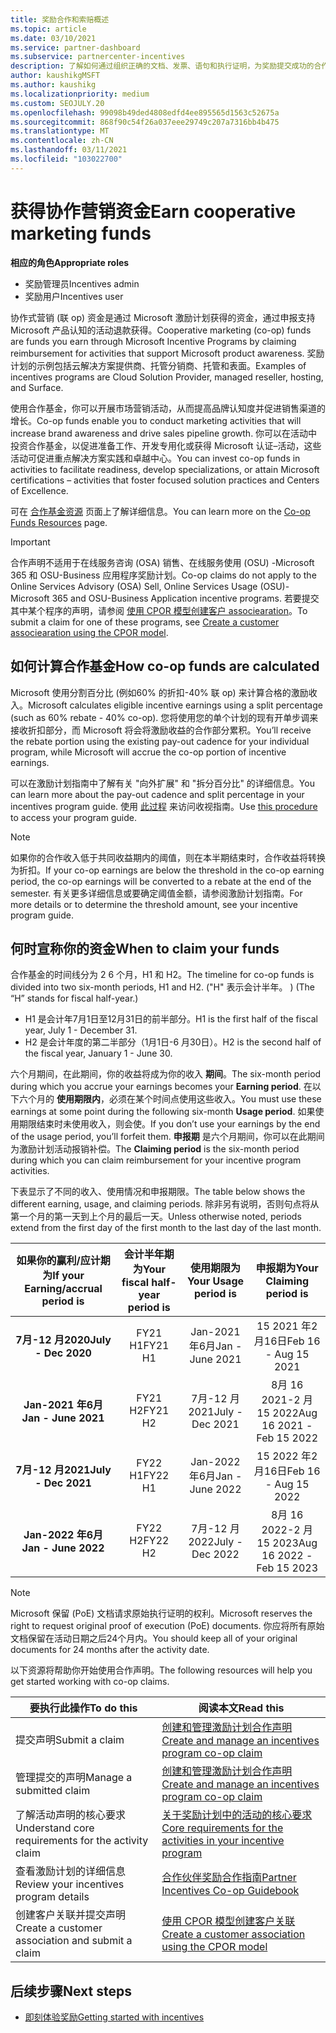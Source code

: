 ```yaml
---
title: 奖励合作和索赔概述
ms.topic: article
ms.date: 03/10/2021
ms.service: partner-dashboard
ms.subservice: partnercenter-incentives
description: 了解如何通过组织正确的文档、发票、语句和执行证明，为奖励提交成功的合作声明。
author: kaushikgMSFT
ms.author: kaushikg
ms.localizationpriority: medium
ms.custom: SEOJULY.20
ms.openlocfilehash: 99098b49ded4808edfd4ee895565d1563c52675a
ms.sourcegitcommit: 868f90c54f26a037eee29749c207a7316bb4b475
ms.translationtype: MT
ms.contentlocale: zh-CN
ms.lasthandoff: 03/11/2021
ms.locfileid: "103022700"
---
```

# <a name="earn-cooperative-marketing-funds"></a><span data-ttu-id="b4121-103">获得协作营销资金</span><span class="sxs-lookup"><span data-stu-id="b4121-103">Earn cooperative marketing funds</span></span>

<span data-ttu-id="b4121-104">**相应的角色**</span><span class="sxs-lookup"><span data-stu-id="b4121-104">**Appropriate roles**</span></span>

- <span data-ttu-id="b4121-105">奖励管理员</span><span class="sxs-lookup"><span data-stu-id="b4121-105">Incentives admin</span></span>
- <span data-ttu-id="b4121-106">奖励用户</span><span class="sxs-lookup"><span data-stu-id="b4121-106">Incentives user</span></span>

<span data-ttu-id="b4121-107">协作式营销 (联 op) 资金是通过 Microsoft 激励计划获得的资金，通过申报支持 Microsoft 产品认知的活动退款获得。</span><span class="sxs-lookup"><span data-stu-id="b4121-107">Cooperative marketing (co-op) funds are funds you earn through Microsoft Incentive Programs by claiming reimbursement for activities that support Microsoft product awareness.</span></span> <span data-ttu-id="b4121-108">奖励计划的示例包括云解决方案提供商、托管分销商、托管和表面。</span><span class="sxs-lookup"><span data-stu-id="b4121-108">Examples of incentives programs are Cloud Solution Provider, managed reseller, hosting, and Surface.</span></span>

<span data-ttu-id="b4121-109">使用合作基金，你可以开展市场营销活动，从而提高品牌认知度并促进销售渠道的增长。</span><span class="sxs-lookup"><span data-stu-id="b4121-109">Co-op funds enable you to conduct marketing activities that will increase brand awareness and drive sales pipeline growth.</span></span> <span data-ttu-id="b4121-110">你可以在活动中投资合作基金，以促进准备工作、开发专用化或获得 Microsoft 认证–活动，这些活动可促进重点解决方案实践和卓越中心。</span><span class="sxs-lookup"><span data-stu-id="b4121-110">You can invest co-op funds in activities to facilitate readiness, develop specializations, or attain Microsoft certifications – activities that foster focused solution practices and Centers of Excellence.</span></span>

<span data-ttu-id="b4121-111">可在 [合作基金资源](https://partner.microsoft.com/asset/collection/co-op-funds-resources#/) 页面上了解详细信息。</span><span class="sxs-lookup"><span data-stu-id="b4121-111">You can learn more on the [Co-op Funds Resources](https://partner.microsoft.com/asset/collection/co-op-funds-resources#/) page.</span></span>

>[!Important]
><span data-ttu-id="b4121-112">合作声明不适用于在线服务咨询 (OSA) 销售、在线服务使用 (OSU) -Microsoft 365 和 OSU-Business 应用程序奖励计划。</span><span class="sxs-lookup"><span data-stu-id="b4121-112">Co-op claims do not apply to the Online Services Advisory (OSA) Sell, Online Services Usage (OSU)-Microsoft 365 and OSU-Business Application incentive programs.</span></span> <span data-ttu-id="b4121-113">若要提交其中某个程序的声明，请参阅 [使用 CPOR 模型创建客户 associearation](submit-osa-claim.md)。</span><span class="sxs-lookup"><span data-stu-id="b4121-113">To submit a claim for one of these programs, see [Create a customer associearation using the CPOR model](submit-osa-claim.md).</span></span>

## <a name="how-co-op-funds-are-calculated"></a><span data-ttu-id="b4121-114">如何计算合作基金</span><span class="sxs-lookup"><span data-stu-id="b4121-114">How co-op funds are calculated</span></span>

<span data-ttu-id="b4121-115">Microsoft 使用分割百分比 (例如60% 的折扣-40% 联 op) 来计算合格的激励收入。</span><span class="sxs-lookup"><span data-stu-id="b4121-115">Microsoft calculates eligible incentive earnings using a split percentage (such as 60% rebate - 40% co-op).</span></span> <span data-ttu-id="b4121-116">您将使用您的单个计划的现有开单步调来接收折扣部分，而 Microsoft 将会将激励收益的合作部分累积。</span><span class="sxs-lookup"><span data-stu-id="b4121-116">You’ll receive the rebate portion using the existing pay-out cadence for your individual program, while Microsoft will accrue the co-op portion of incentive earnings.</span></span>

<span data-ttu-id="b4121-117">可以在激励计划指南中了解有关 "向外扩展" 和 "拆分百分比" 的详细信息。</span><span class="sxs-lookup"><span data-stu-id="b4121-117">You can learn more about the pay-out cadence and split percentage in your incentives program guide.</span></span> <span data-ttu-id="b4121-118">使用 [此过程](incentives-determined-your-program-eligibility.md) 来访问收视指南。</span><span class="sxs-lookup"><span data-stu-id="b4121-118">Use [this procedure](incentives-determined-your-program-eligibility.md) to access your program guide.</span></span>

>[!NOTE]
><span data-ttu-id="b4121-119">如果你的合作收入低于共同收益期内的阈值，则在本半期结束时，合作收益将转换为折扣。</span><span class="sxs-lookup"><span data-stu-id="b4121-119">If your co-op earnings are below the threshold in the co-op earning period, the co-op earnings will be converted to a rebate at the end of the semester.</span></span> <span data-ttu-id="b4121-120">有关更多详细信息或要确定阈值金额，请参阅激励计划指南。</span><span class="sxs-lookup"><span data-stu-id="b4121-120">For more details or to determine the threshold amount, see your incentive program guide.</span></span>

## <a name="when-to-claim-your-funds"></a><span data-ttu-id="b4121-121">何时宣称你的资金</span><span class="sxs-lookup"><span data-stu-id="b4121-121">When to claim your funds</span></span>

<span data-ttu-id="b4121-122">合作基金的时间线分为 2 6 个月，H1 和 H2。</span><span class="sxs-lookup"><span data-stu-id="b4121-122">The timeline for co-op funds is divided into two six-month periods, H1 and H2.</span></span> <span data-ttu-id="b4121-123"> ("H" 表示会计半年。 ) </span><span class="sxs-lookup"><span data-stu-id="b4121-123">(The “H” stands for fiscal half-year.)</span></span>

- <span data-ttu-id="b4121-124">H1 是会计年7月1日至12月31日的前半部分。</span><span class="sxs-lookup"><span data-stu-id="b4121-124">H1 is the first half of the fiscal year, July 1 - December 31.</span></span>
- <span data-ttu-id="b4121-125">H2 是会计年度的第二半部分（1月1日-6 月30日）。</span><span class="sxs-lookup"><span data-stu-id="b4121-125">H2 is the second half of the fiscal year, January 1 - June 30.</span></span>

<span data-ttu-id="b4121-126">六个月期间，在此期间，你的收益将成为你的收入 **期间**。</span><span class="sxs-lookup"><span data-stu-id="b4121-126">The six-month period during which you accrue your earnings becomes your **Earning period**.</span></span> <span data-ttu-id="b4121-127">在以下六个月的 **使用期限内**，必须在某个时间点使用这些收入。</span><span class="sxs-lookup"><span data-stu-id="b4121-127">You must use these earnings at some point during the following six-month **Usage period**.</span></span> <span data-ttu-id="b4121-128">如果使用期限结束时未使用收入，则会使。</span><span class="sxs-lookup"><span data-stu-id="b4121-128">If you don’t use your earnings by the end of the usage period, you’ll forfeit them.</span></span> <span data-ttu-id="b4121-129">**申报期** 是六个月期间，你可以在此期间为激励计划活动报销补偿。</span><span class="sxs-lookup"><span data-stu-id="b4121-129">The **Claiming period** is the six-month period during which you can claim reimbursement for your incentive program activities.</span></span>

<span data-ttu-id="b4121-130">下表显示了不同的收入、使用情况和申报期限。</span><span class="sxs-lookup"><span data-stu-id="b4121-130">The table below shows the different earning, usage, and claiming periods.</span></span> <span data-ttu-id="b4121-131">除非另有说明，否则句点将从第一个月的第一天到上个月的最后一天。</span><span class="sxs-lookup"><span data-stu-id="b4121-131">Unless otherwise noted, periods extend from the first day of the first month to the last day of the last month.</span></span>

|  <span data-ttu-id="b4121-132">如果你的赢利/应计期为</span><span class="sxs-lookup"><span data-stu-id="b4121-132">If your Earning/accrual period is</span></span>  |<span data-ttu-id="b4121-133">会计半年期为</span><span class="sxs-lookup"><span data-stu-id="b4121-133">Your fiscal half-year period is</span></span>  |  <span data-ttu-id="b4121-134">使用期限为</span><span class="sxs-lookup"><span data-stu-id="b4121-134">Your Usage period is</span></span>  |  <span data-ttu-id="b4121-135">申报期为</span><span class="sxs-lookup"><span data-stu-id="b4121-135">Your Claiming period is</span></span>  |
| :-----------: | :-----------: | :-----------: | :-----------: |
|<span data-ttu-id="b4121-136">**7月-12 月2020**</span><span class="sxs-lookup"><span data-stu-id="b4121-136">**July - Dec 2020**</span></span>| <span data-ttu-id="b4121-137">FY21 H1</span><span class="sxs-lookup"><span data-stu-id="b4121-137">FY21 H1</span></span>  |  <span data-ttu-id="b4121-138">Jan-2021 年6月</span><span class="sxs-lookup"><span data-stu-id="b4121-138">Jan - June 2021</span></span>  |  <span data-ttu-id="b4121-139">15 2021 年2月16日</span><span class="sxs-lookup"><span data-stu-id="b4121-139">Feb 16 - Aug 15 2021</span></span>  |
|<span data-ttu-id="b4121-140">**Jan-2021 年6月**</span><span class="sxs-lookup"><span data-stu-id="b4121-140">**Jan - June 2021**</span></span> |  <span data-ttu-id="b4121-141">FY21 H2</span><span class="sxs-lookup"><span data-stu-id="b4121-141">FY21 H2</span></span>  |  <span data-ttu-id="b4121-142">7月-12 月2021</span><span class="sxs-lookup"><span data-stu-id="b4121-142">July - Dec 2021</span></span>  |  <span data-ttu-id="b4121-143">8月 16 2021-2 月 15 2022</span><span class="sxs-lookup"><span data-stu-id="b4121-143">Aug 16 2021 - Feb 15 2022</span></span>  |
|<span data-ttu-id="b4121-144">**7月-12 月2021**</span><span class="sxs-lookup"><span data-stu-id="b4121-144">**July - Dec 2021**</span></span>|  <span data-ttu-id="b4121-145">FY22 H1</span><span class="sxs-lookup"><span data-stu-id="b4121-145">FY22 H1</span></span>  |  <span data-ttu-id="b4121-146">Jan-2022 年6月</span><span class="sxs-lookup"><span data-stu-id="b4121-146">Jan - June 2022</span></span>  |  <span data-ttu-id="b4121-147">15 2022 年2月16日</span><span class="sxs-lookup"><span data-stu-id="b4121-147">Feb 16 - Aug 15 2022</span></span>  |
|<span data-ttu-id="b4121-148">**Jan-2022 年6月**</span><span class="sxs-lookup"><span data-stu-id="b4121-148">**Jan - June 2022**</span></span> |  <span data-ttu-id="b4121-149">FY22 H2</span><span class="sxs-lookup"><span data-stu-id="b4121-149">FY22 H2</span></span>  |  <span data-ttu-id="b4121-150">7月-12 月2022</span><span class="sxs-lookup"><span data-stu-id="b4121-150">July - Dec 2022</span></span>  |  <span data-ttu-id="b4121-151">8月 16 2022-2 月 15 2023</span><span class="sxs-lookup"><span data-stu-id="b4121-151">Aug 16 2022 - Feb 15 2023</span></span>  |

>[!NOTE]
><span data-ttu-id="b4121-152">Microsoft 保留 (PoE) 文档请求原始执行证明的权利。</span><span class="sxs-lookup"><span data-stu-id="b4121-152">Microsoft reserves the right to request original proof of execution (PoE) documents.</span></span> <span data-ttu-id="b4121-153">你应将所有原始文档保留在活动日期之后24个月内。</span><span class="sxs-lookup"><span data-stu-id="b4121-153">You should keep all of your original documents for 24 months after the activity date.</span></span>

<span data-ttu-id="b4121-154">以下资源将帮助你开始使用合作声明。</span><span class="sxs-lookup"><span data-stu-id="b4121-154">The following resources will help you get started working with co-op claims.</span></span>

| <span data-ttu-id="b4121-155">要执行此操作</span><span class="sxs-lookup"><span data-stu-id="b4121-155">To do this</span></span> | <span data-ttu-id="b4121-156">阅读本文</span><span class="sxs-lookup"><span data-stu-id="b4121-156">Read this</span></span> |
| ------ | ----------- |
| <span data-ttu-id="b4121-157">提交声明</span><span class="sxs-lookup"><span data-stu-id="b4121-157">Submit a claim</span></span> |  [<span data-ttu-id="b4121-158">创建和管理激励计划合作声明</span><span class="sxs-lookup"><span data-stu-id="b4121-158">Create and manage an incentives program co-op claim</span></span>](create-incentives-claims.md)  |
| <span data-ttu-id="b4121-159">管理提交的声明</span><span class="sxs-lookup"><span data-stu-id="b4121-159">Manage a submitted claim</span></span> | [<span data-ttu-id="b4121-160">创建和管理激励计划合作声明</span><span class="sxs-lookup"><span data-stu-id="b4121-160">Create and manage an incentives program co-op claim</span></span>](create-incentives-claims.md)    |
| <span data-ttu-id="b4121-161">了解活动声明的核心要求</span><span class="sxs-lookup"><span data-stu-id="b4121-161">Understand core requirements for the activity claim</span></span> | [<span data-ttu-id="b4121-162">关于奖励计划中的活动的核心要求</span><span class="sxs-lookup"><span data-stu-id="b4121-162">Core requirements for the activities in your incentive program</span></span>](core-requirements.md)   |
| <span data-ttu-id="b4121-163">查看激励计划的详细信息</span><span class="sxs-lookup"><span data-stu-id="b4121-163">Review your incentives program details</span></span> | [<span data-ttu-id="b4121-164">合作伙伴奖励合作指南</span><span class="sxs-lookup"><span data-stu-id="b4121-164">Partner Incentives Co-op Guidebook</span></span>](https://assetsprod.microsoft.com/co-op-guidebook.pdf)  |
| <span data-ttu-id="b4121-165">创建客户关联并提交声明</span><span class="sxs-lookup"><span data-stu-id="b4121-165">Create a customer association and submit a claim</span></span> | [<span data-ttu-id="b4121-166">使用 CPOR 模型创建客户关联</span><span class="sxs-lookup"><span data-stu-id="b4121-166">Create a customer association using the CPOR model</span></span>](submit-osa-claim.md)   |

## <a name="next-steps"></a><span data-ttu-id="b4121-167">后续步骤</span><span class="sxs-lookup"><span data-stu-id="b4121-167">Next steps</span></span>

- [<span data-ttu-id="b4121-168">即刻体验奖励</span><span class="sxs-lookup"><span data-stu-id="b4121-168">Getting started with incentives</span></span>](incentives-get-started-intro.md)
